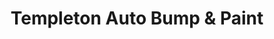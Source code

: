---
title: "Templeton Auto Bump & Paint"
url: /lincoln-park/templeton-auto-bump-und-paint/
shop: Autowerkstatt
---